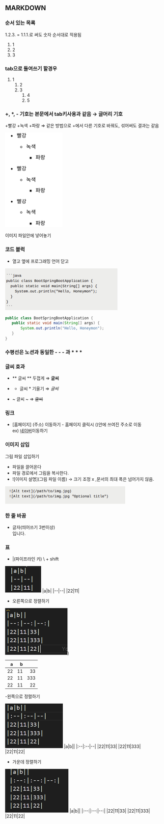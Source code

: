 ## MARKDOWN

### 순서 있는 목록
1.2.3. = 1.1.1.로 써도 숫자 순서대로 적용됨
1. 1
2. 2
3. 3

### tab으로 들여쓰기 할경우
1. 1
   1. 2
   2. 3
      1. 4
      2. 5


### +, *, - 기호는 본문에서 tab키사용과 같음 → 글머리 기호
+빨강
    +녹색
      +파랑  ⇒ 같은 방법으로 +에서 다른 기호로 바꿔도, 섞어써도 결과는 같음

![글머리기호](/01-컴퓨터의기본/img/Untitled.png)

이미지 파일안에 넣어놓기

### 코드 블럭
- 열고 옆에 프로그래밍 언어 닫고

 ![코드블럭](/01-컴퓨터의기본/img/Untitled%20(1).png)

 ```java
public class BootSpringBootApplication {
    public static void main(String[] args) {
        System.out.println("Hello, Honeymon");
    }
}
```

### 수평선은 노션과 동일한 - - - 과 * * *

### 글씨 효과

- ** 글씨 ** 두껍게  ⇒ **글씨**

- * 글씨 * 기울기  ⇒ *글씨*

- ~ 글씨 ~ ⇒ ~~글씨~~

### 링크 

- [홈페이지] (주소) 이동하기 - 홈페이지 클릭시 ()안에 쓰여진 주소로 이동   
ex) [네이버](www.naver.com)이동하기

### 이미지 삽입

그림 파일 삽입하기
- 파일을 끌어온다
- 파일 경로에서 그림을 복사한다.
- ![이미지 설명](그림 파일 이름) → 크기 조정 x ,문서의 최대 폭은 넘어가지 않음.   
  
![이미지넣기](/01-컴퓨터의기본/img/Untitled%20(2).png)
    
### 한 줄 바꿈 
- 글자(띄어쓰기 3번이상)   
   입니다.

### 표
- |(파이프라인 키) \ + shift   

![표](/01-컴퓨터의기본/img/마크다운%20표.png)
|a|b|
|--|--|
|22|11|

- 오른쪽으로 정렬하기   

![표가로정렬](/01-컴퓨터의기본/img/마크다운%20표%20가로정렬.png))   


|a|b||
|--:|--:|--:|
|22|11|33|
|22|11|333|
|22|11|22|

-왼쪽으로 정렬하기   

![표왼쪽정렬](/01-컴퓨터의기본/img/마크다운%20표%20왼쪽%20정렬.png)
|a|b||
|:--|:--|--|
|22|11|33|
|22|11|333|
|22|11|22|

- 가운데 정렬하기
  
![표가운데정렬](/01-컴퓨터의기본/img/마크다운%20표%20가운데%20정렬.png)
|a|b||
|:--:|:--:|--:|
|22|11|33|
|22|11|333|
|22|11|22|